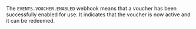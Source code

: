 The `EVENTS.VOUCHER.ENABLED` webhook means that a voucher has been successfully enabled for use. It indicates that the voucher is now active and it can be redeemed.
